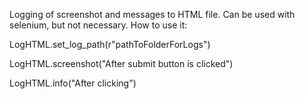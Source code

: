 Logging of screenshot and messages to HTML file. Can be used with selenium, but not necessary.
How to use it:


LogHTML.set_log_path(r"pathToFolderForLogs")

LogHTML.screenshot("After submit button is clicked")

LogHTML.info("After clicking")